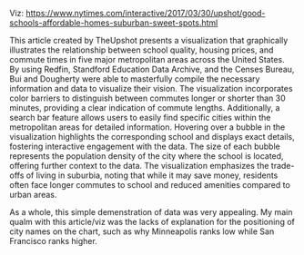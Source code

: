 Viz: https://www.nytimes.com/interactive/2017/03/30/upshot/good-schools-affordable-homes-suburban-sweet-spots.html

This article created by TheUpshot presents a visualization that graphically illustrates the relationship between school quality, housing prices, and commute times in five major metropolitan areas across the United States. By using Redfin, Standford Education Data Archive, and the Censes Bureau, Bui and Dougherty were able to masterfully compile the necessary information and data to visualize their vision. The visualization incorporates color barriers to distinguish between commutes longer or shorter than 30 minutes, providing a clear indication of commute lengths. Additionally, a search bar feature allows users to easily find specific cities within the metropolitan areas for detailed information. Hovering over a bubble in the visualization highlights the corresponding school and displays exact details, fostering interactive engagement with the data. The size of each bubble represents the population density of the city where the school is located, offering further context to the data. The visualization emphasizes the trade-offs of living in suburbia, noting that while it may save money, residents often face longer commutes to school and reduced amenities compared to urban areas. 

As a whole, this simple demenstration of data was very appealing. My main qualm with this article/viz was the lacks of explanation for the positioning of city names on the chart, such as why Minneapolis ranks low while San Francisco ranks higher.
